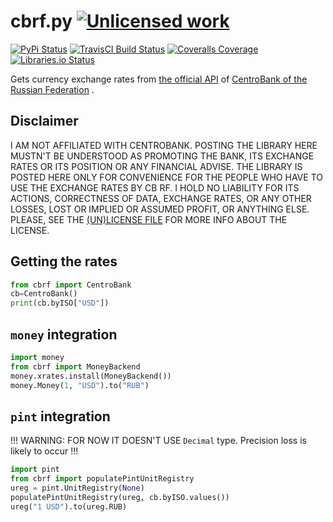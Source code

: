 cbrf.py [![Unlicensed work](https://raw.githubusercontent.com/unlicense/unlicense.org/master/static/favicon.png)](https://unlicense.org/)
===============
[![PyPi Status](https://img.shields.io/pypi/v/cbrf.py.svg)](https://pypi.python.org/pypi/cbrf)
[![TravisCI Build Status](https://travis-ci.org/KOLANICH/cbrf.py.svg?branch=master)](https://travis-ci.org/KOLANICH/cbrf.py)
[![Coveralls Coverage](https://img.shields.io/coveralls/KOLANICH/cbrf.py.svg)](https://coveralls.io/r/KOLANICH/cbrf.py)
[![Libraries.io Status](https://img.shields.io/librariesio/github/KOLANICH/cbrf.py.svg)](https://libraries.io/github/KOLANICH/cbrf.py)

Gets currency exchange rates from [the official API](https://www.cbr.ru/scripts/root.asp) of [CentroBank of the Russian Federation](https://www.cbr.ru/) .

Disclaimer
----------
I AM NOT AFFILIATED WITH CENTROBANK.
POSTING THE LIBRARY HERE MUSTN'T BE UNDERSTOOD AS PROMOTING THE BANK, ITS EXCHANGE RATES OR ITS POSITION OR ANY FINANCIAL ADVISE.
THE LIBRARY IS POSTED HERE ONLY FOR CONVENIENCE FOR THE PEOPLE WHO HAVE TO USE THE EXCHANGE RATES BY CB RF.
I HOLD NO LIABILITY FOR ITS ACTIONS, CORRECTNESS OF DATA, EXCHANGE RATES, OR ANY OTHER LOSSES, LOST OR IMPLIED OR ASSUMED PROFIT, OR ANYTHING ELSE. PLEASE, SEE THE [(UN)LICENSE FILE](./UNLICENSE) FOR MORE INFO ABOUT THE LICENSE.


Getting the rates
----------
```python
from cbrf import CentroBank
cb=CentroBank()
print(cb.byISO["USD"])
```


```money``` integration
------------------
```python
import money
from cbrf import MoneyBackend
money.xrates.install(MoneyBackend())
money.Money(1, "USD").to("RUB")
```

```pint``` integration
------------------
!!! WARNING: FOR NOW IT DOESN'T USE ```Decimal``` type. Precision loss is likely to occur !!!
```python
import pint
from cbrf import populatePintUnitRegistry
ureg = pint.UnitRegistry(None)
populatePintUnitRegistry(ureg, cb.byISO.values())
ureg("1 USD").to(ureg.RUB)
```

